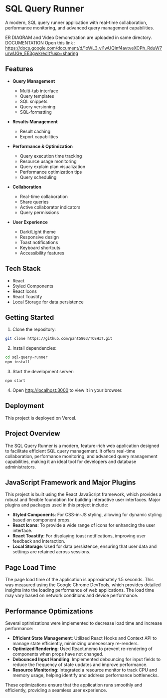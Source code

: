 # SQL Query Runner

A modern, SQL query runner application with real-time collaboration, performance monitoring, and advanced query management capabilities.

ER DIAGRAM and Video Demonstration are uploaded in same directory.
DOCUMENTATION
Open this link : https://docs.google.com/document/d/1oWL3_vl1wUQInf4avtveXCPh_RduW7urwUGe_EE3gwk/edit?usp=sharing

## Features

- **Query Management**
  - Multi-tab interface
  - Query templates
  - SQL snippets
  - Query versioning
  - SQL-formatting

- **Results Management**
  - Result caching
  - Export capabilities

- **Performance & Optimization**
  - Query execution time tracking
  - Resource usage monitoring
  - Query explain plan visualization
  - Performance optimization tips
  - Query scheduling

- **Collaboration**
  - Real-time collaboration
  - Share queries
  - Active collaborator indicators
  - Query permissions

- **User Experience**
  - Dark/Light theme
  - Responsive design
  - Toast notifications
  - Keyboard shortcuts
  - Accessibility features

## Tech Stack

- React
- Styled Components
- React Icons
- React Toastify
- Local Storage for data persistence

## Getting Started

1. Clone the repository:
```bash
git clone https://github.com/pant5803/TOSHIT.git
```

2. Install dependencies:
```bash
cd sql-query-runner
npm install
```

3. Start the development server:
```bash
npm start
```

4. Open [http://localhost:3000](http://localhost:3000) to view it in your browser.

## Deployment

This project is deployed on Vercel.

## Project Overview

The SQL Query Runner is a modern, feature-rich web application designed to facilitate efficient SQL query management. It offers real-time collaboration, performance monitoring, and advanced query management capabilities, making it an ideal tool for developers and database administrators.

## JavaScript Framework and Major Plugins

This project is built using the React JavaScript framework, which provides a robust and flexible foundation for building interactive user interfaces. Major plugins and packages used in this project include:

- **Styled Components**: For CSS-in-JS styling, allowing for dynamic styling based on component props.
- **React Icons**: To provide a wide range of icons for enhancing the user interface.
- **React Toastify**: For displaying toast notifications, improving user feedback and interaction.
- **Local Storage**: Used for data persistence, ensuring that user data and settings are retained across sessions.

## Page Load Time

The page load time of the application is approximately 1.5 seconds. This was measured using the Google Chrome DevTools, which provides detailed insights into the loading performance of web applications. The load time may vary based on network conditions and device performance.

## Performance Optimizations

Several optimizations were implemented to decrease load time and increase performance:


- **Efficient State Management**: Utilized React Hooks and Context API to manage state efficiently, minimizing unnecessary re-renders.
- **Optimized Rendering**: Used React.memo to prevent re-rendering of components when props have not changed.
- **Debounced Input Handling**: Implemented debouncing for input fields to reduce the frequency of state updates and improve performance.
- **Resource Monitoring**: Integrated a resource monitor to track CPU and memory usage, helping identify and address performance bottlenecks.

These optimizations ensure that the application runs smoothly and efficiently, providing a seamless user experience.


